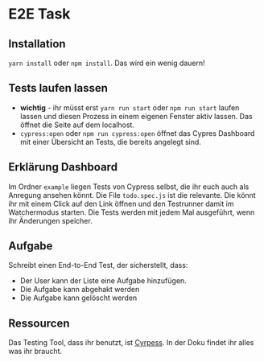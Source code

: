 # E2E Task

## Installation

`yarn install` oder `npm install`. Das wird ein wenig dauern!

## Tests laufen lassen

- __wichtig__ - ihr müsst erst `yarn run start` oder `npm run start` laufen lassen und diesen Prozess in einem eigenen Fenster aktiv lassen. Das öffnet die Seite auf dem localhost.
- `cypress:open` oder `npm run cypress:open` öffnet das Cypres Dashboard mit einer Übersicht an Tests, die bereits angelegt sind. 

## Erklärung Dashboard

Im Ordner `example` liegen Tests von Cypress selbst, die ihr euch auch als Anregung ansehen könnt. Die File `todo.spec.js` ist die relevante. Die könnt ihr mit einem Click auf den Link öffnen und den Testrunner damit im Watchermodus starten. Die Tests werden mit jedem Mal ausgeführt, wenn ihr Änderungen speicher. 

## Aufgabe

Schreibt einen End-to-End Test, der sicherstellt, dass:
-  Der User kann der Liste eine Aufgabe hinzufügen.
-  Die Aufgabe kann abgehakt werden
-  Die Aufgabe kann gelöscht werden


## Ressourcen

Das Testing Tool, dass ihr benutzt, ist [Cyrpess](https://www.cypress.io/). In der Doku findet ihr alles was ihr braucht.
